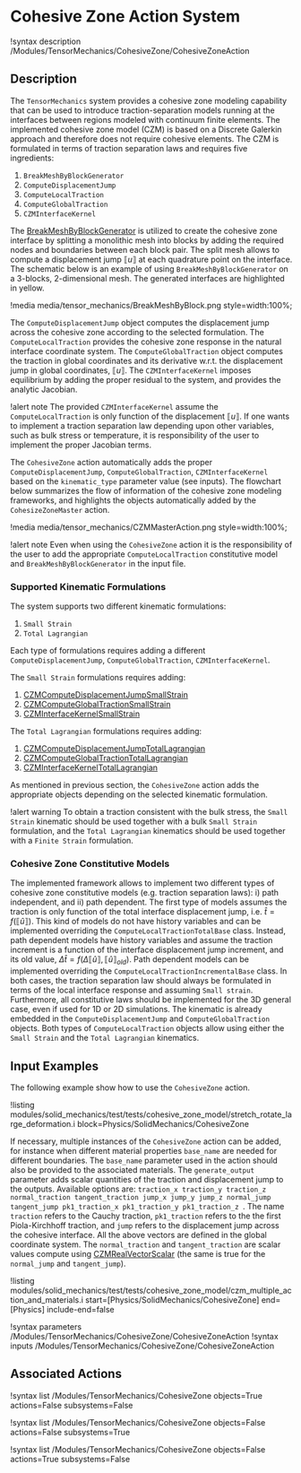 # Cohesive Zone Action System

!syntax description /Modules/TensorMechanics/CohesiveZone/CohesiveZoneAction

## Description

The `TensorMechanics` system provides a cohesive zone modeling capability that can be used to introduce traction-separation models running at the interfaces between regions modeled with continuum finite elements. The implemented cohesive zone model (CZM) is based on a Discrete Galerkin approach and therefore does not require cohesive elements. The CZM is formulated in terms of traction separation laws and requires five ingredients:

1. `BreakMeshByBlockGenerator`
2. `ComputeDisplacementJump`
3. `ComputeLocalTraction`
4. `ComputeGlobalTraction`
5. `CZMInterfaceKernel`


The [BreakMeshByBlockGenerator](BreakMeshByBlockGenerator.md) is utilized to create the cohesive zone interface  by splitting a monolithic mesh into blocks by adding the required nodes and boundaries between each block pair. The split mesh allows to compute a displacement jump $\llbracket u \rrbracket$ at each quadrature point on the interface. The schematic below is an example of using `BreakMeshByBlockGenerator` on a 3-blocks, 2-dimensional mesh. The generated interfaces are highlighted in yellow.

!media media/tensor_mechanics/BreakMeshByBlock.png style=width:100%;

The `ComputeDisplacementJump` object computes the displacement jump across the cohesive zone according to the selected formulation. The `ComputeLocalTraction` provides the cohesive zone response in the natural interface coordinate system.
The `ComputeGlobalTraction` object computes the traction in global coordinates and its derivative w.r.t. the displacement jump in global coordinates, $\llbracket u \rrbracket$.
The `CZMInterfaceKernel` imposes equilibrium by adding the proper residual to the system, and provides the analytic Jacobian.

!alert note
The provided `CZMInterfaceKernel` assume the `ComputeLocalTraction` is only function of the displacement $\llbracket u \rrbracket$. If one wants to implement a traction separation law depending upon other variables, such as bulk stress or temperature, it is responsibility of the user to implement the proper Jacobian terms.

The `CohesiveZone` action automatically adds the proper `ComputeDisplacementJump`, `ComputeGlobalTraction`, `CZMInterfaceKernel` based on the `kinematic_type` parameter value (see inputs).
The flowchart below summarizes the flow of information of the cohesive zone modeling frameworks, and highlights the  objects automatically added by the `CohesizeZoneMaster` action.

!media media/tensor_mechanics/CZMMasterAction.png style=width:100%;

!alert note
Even when using the `CohesiveZone` action it is the responsibility of the user to add the appropriate `ComputeLocalTraction` constitutive model and `BreakMeshByBlockGenerator` in the input file.

### Supported Kinematic Formulations

The system supports two different kinematic formulations:

1. `Small Strain`
2. `Total Lagrangian`

Each type of formulations requires adding a different  `ComputeDisplacementJump`, `ComputeGlobalTraction`, `CZMInterfaceKernel`.

The `Small Strain` formulations requires adding:

1. [CZMComputeDisplacementJumpSmallStrain](CZMComputeDisplacementJumpSmallStrain.md)
2. [CZMComputeGlobalTractionSmallStrain](CZMComputeGlobalTractionSmallStrain.md)
3. [CZMInterfaceKernelSmallStrain](CZMInterfaceKernelSmallStrain.md)

The `Total Lagrangian` formulations requires adding:

1. [CZMComputeDisplacementJumpTotalLagrangian](CZMComputeDisplacementJumpTotalLagrangian.md)
2. [CZMComputeGlobalTractionTotalLagrangian](CZMComputeGlobalTractionTotalLagrangian.md)
3. [CZMInterfaceKernelTotalLagrangian](CZMInterfaceKernelTotalLagrangian.md)

As mentioned in previous section, the `CohesiveZone` action adds the appropriate objects depending on the selected kinematic formulation.

!alert warning
To obtain a traction consistent with the bulk stress, the `Small Strain` kinematic should be used together with a bulk `Small Strain` formulation, and the `Total Lagrangian` kinematics should be used together with a `Finite Strain` formulation.

### Cohesive Zone Constitutive Models

The implemented framework allows to implement two different types of cohesive zone constitutive models (e.g. traction separation laws): i) path independent, and ii) path dependent.
The first type of models assumes the traction is only function of the total interface  displacement jump, i.e. $\hat{t} =f\left(\llbracket \hat{u} \rrbracket\right)$. This kind of models do not have history variables and can be implemented overriding the `ComputeLocalTractionTotalBase` class.
Instead, path dependent models have history variables and assume the traction increment is a function of the interface displacement jump increment, and its old value, $\Delta\hat{t} =f\left(\Delta \llbracket \hat{u} \rrbracket, \llbracket \hat{u} \rrbracket_{old} \right)$. Path dependent models can be implemented overriding the `ComputeLocalTractionIncrementalBase` class.
In both cases, the traction separation law should always be formulated in terms of the local interface response and assuming `Small strain`. Furthermore, all constitutive laws should be implemented for the 3D general case, even if used for 1D or 2D simulations.
The kinematic is already embedded in the `ComputeDisplacementJump` and `ComputeGlobalTraction` objects.
Both types of `ComputeLocalTraction` objects allow using either the `Small Strain` and the `Total Lagrangian` kinematics.

## Input Examples

The following example show how to use the `CohesiveZone` action.

!listing modules/solid_mechanics/test/tests/cohesive_zone_model/stretch_rotate_large_deformation.i block=Physics/SolidMechanics/CohesiveZone

If necessary, multiple instances of the `CohesiveZone` action can be added, for instance when different material properties `base_name` are needed for different boundaries. The `base_name` parameter used in the action should also be provided to the associated materials.
The `generate_output` parameter adds scalar quantities of the traction and displacement jump to the outputs. Available options are: `traction_x traction_y traction_z normal_traction tangent_traction jump_x jump_y jump_z normal_jump tangent_jump pk1_traction_x pk1_traction_y pk1_traction_z `.
The name `traction` refers to the Cauchy traction, `pk1_traction` refers to the the first Piola-Kirchhoff traction, and `jump` refers to the displacement jump across the cohesive interface. All the above vectors are defined in the global coordinate system.
The `normal_traction` and `tangent_traction` are scalar values compute using [CZMRealVectorScalar](CZMRealVectorScalar.md) (the same is true for the `normal_jump` and `tangent_jump`).


!listing modules/solid_mechanics/test/tests/cohesive_zone_model/czm_multiple_action_and_materials.i start=[Physics/SolidMechanics/CohesiveZone] end=[Physics] include-end=false

!syntax parameters /Modules/TensorMechanics/CohesiveZone/CohesiveZoneAction
!syntax inputs /Modules/TensorMechanics/CohesiveZone/CohesiveZoneAction

## Associated Actions

!syntax list /Modules/TensorMechanics/CohesiveZone objects=True actions=False subsystems=False

!syntax list /Modules/TensorMechanics/CohesiveZone objects=False actions=False subsystems=True

!syntax list /Modules/TensorMechanics/CohesiveZone objects=False actions=True subsystems=False
